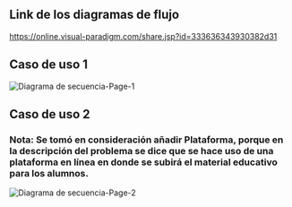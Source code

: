## Link de los diagramas de flujo

https://online.visual-paradigm.com/share.jsp?id=333636343930382d31

## Caso de uso 1

![Diagrama de secuencia-Page-1](https://github.com/user-attachments/assets/bde726cd-4b00-4198-ad59-bdd2bb06a9f0)

## Caso de uso 2
### Nota: Se tomó en consideración añadir <b>Plataforma</b>, porque en la descripción del problema se dice que se hace uso de una plataforma en línea en donde se subirá el material educativo para los alumnos.

![Diagrama de secuencia-Page-2](https://github.com/user-attachments/assets/cb49067f-5749-447f-82ed-d4ee7790b319)


